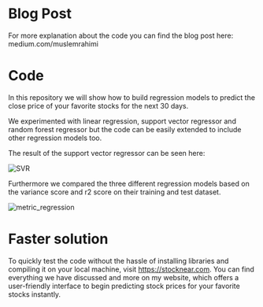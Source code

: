 # Blog Post
For more explanation about the code you can find the blog post here: medium.com/muslemrahimi

# Code
In this repository we will show how to build regression models to predict the close price of your favorite stocks for the next 30 days. 


We experimented with linear regression, support vector regressor and random forest regressor but the code can be easily extended to include other regression models too. 

The result of the support vector regressor can be seen here:


![SVR](https://user-images.githubusercontent.com/22890183/224486318-e4b4204a-da38-48d4-883b-652e9d1dbf3f.png)


Furthermore we compared the three different regression models based on the variance score and r2 score on their training and test dataset.

![metric_regression](https://user-images.githubusercontent.com/22890183/224486278-be656680-7546-4774-8ab5-d6a2bb688093.png)




# Faster solution
To quickly test the code without the hassle of installing libraries and compiling it on your local machine, visit https://stocknear.com. 
You can find everything we have discussed and more on my website, which offers a user-friendly interface to begin predicting stock prices for your favorite stocks instantly.
